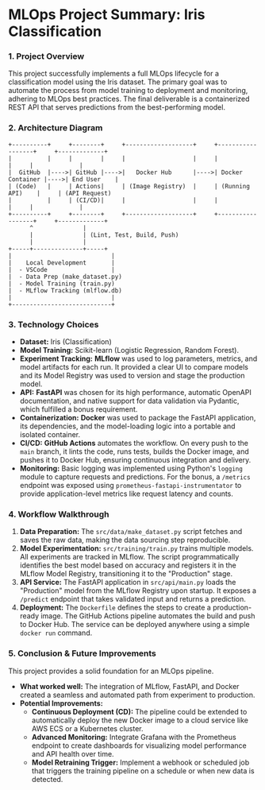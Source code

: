 # MLOps Project Summary: Iris Classification

### 1. Project Overview
This project successfully implements a full MLOps lifecycle for a classification model using the Iris dataset. The primary goal was to automate the process from model training to deployment and monitoring, adhering to MLOps best practices. The final deliverable is a containerized REST API that serves predictions from the best-performing model.

### 2. Architecture Diagram
```
+----------+     +--------+     +-------------------+     +------------------+     +-------------+
|          |     |        |     |                   |     |                  |     |             |
|  GitHub  |---->| GitHub |---->|   Docker Hub      |---->| Docker Container |---->| End User    |
| (Code)   |     | Actions|     | (Image Registry)  |     | (Running API)    |     | (API Request)
|          |     | (CI/CD)|     |                   |     |                  |     |             |
+----------+     +--------+     +-------------------+     +------------------+     +-------------+
      ^              |
      |              | (Lint, Test, Build, Push)
      |              |
+-----+--------------+-----+
|                            |
|    Local Development       |
|  - VSCode                  |
|  - Data Prep (make_dataset.py)
|  - Model Training (train.py)
|  - MLflow Tracking (mlflow.db)
|                            |
+----------------------------+
```

### 3. Technology Choices
- **Dataset:** Iris (Classification)
- **Model Training:** Scikit-learn (Logistic Regression, Random Forest).
- **Experiment Tracking:** **MLflow** was used to log parameters, metrics, and model artifacts for each run. It provided a clear UI to compare models and its Model Registry was used to version and stage the production model.
- **API:** **FastAPI** was chosen for its high performance, automatic OpenAPI documentation, and native support for data validation via Pydantic, which fulfilled a bonus requirement.
- **Containerization:** **Docker** was used to package the FastAPI application, its dependencies, and the model-loading logic into a portable and isolated container.
- **CI/CD:** **GitHub Actions** automates the workflow. On every push to the `main` branch, it lints the code, runs tests, builds the Docker image, and pushes it to Docker Hub, ensuring continuous integration and delivery.
- **Monitoring:** Basic logging was implemented using Python's `logging` module to capture requests and predictions. For the bonus, a `/metrics` endpoint was exposed using `prometheus-fastapi-instrumentator` to provide application-level metrics like request latency and counts.

### 4. Workflow Walkthrough
1.  **Data Preparation:** The `src/data/make_dataset.py` script fetches and saves the raw data, making the data sourcing step reproducible.
2.  **Model Experimentation:** `src/training/train.py` trains multiple models. All experiments are tracked in MLflow. The script programmatically identifies the best model based on accuracy and registers it in the MLflow Model Registry, transitioning it to the "Production" stage.
3.  **API Service:** The FastAPI application in `src/api/main.py` loads the "Production" model from the MLflow Registry upon startup. It exposes a `/predict` endpoint that takes validated input and returns a prediction.
4.  **Deployment:** The `Dockerfile` defines the steps to create a production-ready image. The GitHub Actions pipeline automates the build and push to Docker Hub. The service can be deployed anywhere using a simple `docker run` command.

### 5. Conclusion & Future Improvements
This project provides a solid foundation for an MLOps pipeline.
- **What worked well:** The integration of MLflow, FastAPI, and Docker created a seamless and automated path from experiment to production.
- **Potential Improvements:**
    - **Continuous Deployment (CD):** The pipeline could be extended to automatically deploy the new Docker image to a cloud service like AWS ECS or a Kubernetes cluster.
    - **Advanced Monitoring:** Integrate Grafana with the Prometheus endpoint to create dashboards for visualizing model performance and API health over time.
    - **Model Retraining Trigger:** Implement a webhook or scheduled job that triggers the training pipeline on a schedule or when new data is detected.